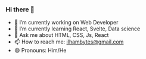 ### Hi there 👋
- 🔭 I’m currently working on Web Developer
- 🌱 I’m currently learning React, Svelte, Data science
- 💬 Ask me about HTML, CSS, Js, React
- 📫 How to reach me: ilhambytes@gmail.com
- 😄 Pronouns: Him/He
